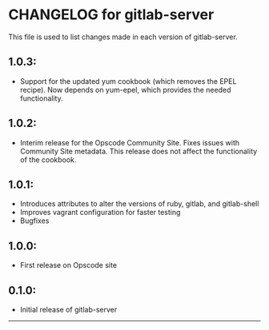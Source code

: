 # CHANGELOG for gitlab-server

This file is used to list changes made in each version of gitlab-server.

## 1.0.3:

* Support for the updated yum cookbook (which removes the EPEL recipe). Now depends on yum-epel, which provides the needed functionality.

## 1.0.2:

* Interim release for the Opscode Community Site.  Fixes issues with Community Site metadata.  This release does not affect the functionality of the cookbook.

## 1.0.1:

* Introduces attributes to alter the versions of ruby, gitlab, and gitlab-shell
* Improves vagrant configuration for faster testing
* Bugfixes

## 1.0.0:

* First release on Opscode site

## 0.1.0:

* Initial release of gitlab-server

- - -
